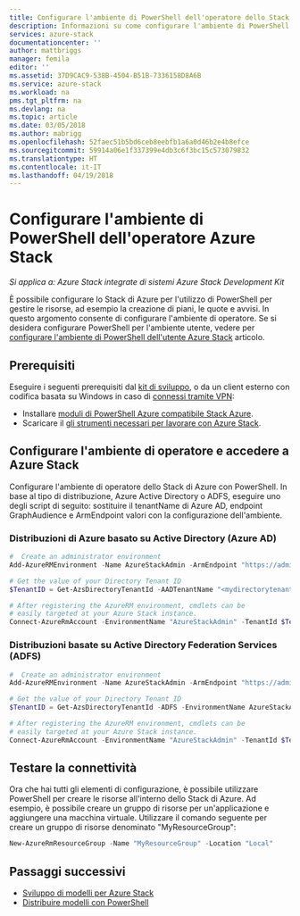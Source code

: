 ```yaml
---
title: Configurare l'ambiente di PowerShell dell'operatore dello Stack di Azure | Documenti Microsoft
description: Informazioni su come configurare l'ambiente di PowerShell dell'operatore dello Stack di Azure.
services: azure-stack
documentationcenter: ''
author: mattbriggs
manager: femila
editor: ''
ms.assetid: 37D9CAC9-538B-4504-B51B-7336158D8A6B
ms.service: azure-stack
ms.workload: na
pms.tgt_pltfrm: na
ms.devlang: na
ms.topic: article
ms.date: 03/05/2018
ms.author: mabrigg
ms.openlocfilehash: 52faec51b5bd6ceb8eebfb1a6a0d46b2e4b8efce
ms.sourcegitcommit: 59914a06e1f337399e4db3c6f3bc15c573079832
ms.translationtype: HT
ms.contentlocale: it-IT
ms.lasthandoff: 04/19/2018
---
```

# <a name="configure-the-azure-stack-operators-powershell-environment"></a>Configurare l'ambiente di PowerShell dell'operatore Azure Stack

*Si applica a: Azure Stack integrate di sistemi Azure Stack Development Kit*

È possibile configurare lo Stack di Azure per l'utilizzo di PowerShell per gestire le risorse, ad esempio la creazione di piani, le quote e avvisi. In questo argomento consente di configurare l'ambiente di operatore. Se si desidera configurare PowerShell per l'ambiente utente, vedere per [configurare l'ambiente di PowerShell dell'utente Azure Stack](user/azure-stack-powershell-configure-user.md) articolo.

## <a name="prerequisites"></a>Prerequisiti

Eseguire i seguenti prerequisiti dal [kit di sviluppo](azure-stack-connect-azure-stack.md#connect-to-azure-stack-with-remote-desktop), o da un client esterno con codifica basata su Windows in caso di [connessi tramite VPN](azure-stack-connect-azure-stack.md#connect-to-azure-stack-with-vpn): 

* Installare [moduli di PowerShell Azure compatibile Stack Azure](azure-stack-powershell-install.md).  
* Scaricare il [gli strumenti necessari per lavorare con Azure Stack](azure-stack-powershell-download.md).  

## <a name="configure-the-operator-environment-and-sign-in-to-azure-stack"></a>Configurare l'ambiente di operatore e accedere a Azure Stack

Configurare l'ambiente di operatore dello Stack di Azure con PowerShell. In base al tipo di distribuzione, Azure Active Directory o ADFS, eseguire uno degli script di seguito: sostituire il tenantName di Azure AD, endpoint GraphAudience e ArmEndpoint valori con la configurazione dell'ambiente.

### <a name="azure-active-directory-azure-ad-based-deployments"></a>Distribuzioni di Azure basato su Active Directory (Azure AD)

````powershell  
#  Create an administrator environment
Add-AzureRMEnvironment -Name AzureStackAdmin -ArmEndpoint "https://adminmanagement.local.azurestack.external"

# Get the value of your Directory Tenant ID
$TenantID = Get-AzsDirectoryTenantId -AADTenantName "<mydirectorytenant>.onmicrosoft.com" -EnvironmentName AzureStackAdmin

# After registering the AzureRM environment, cmdlets can be 
# easily targeted at your Azure Stack instance.
Connect-AzureRmAccount -EnvironmentName "AzureStackAdmin" -TenantId $TenantID
````


### <a name="active-directory-federation-services-ad-fs-based-deployments"></a>Distribuzioni basate su Active Directory Federation Services (ADFS)

````powershell  
#  Create an administrator environment
Add-AzureRMEnvironment -Name AzureStackAdmin -ArmEndpoint "https://adminmanagement.local.azurestack.external"

# Get the value of your Directory Tenant ID
$TenantID = Get-AzsDirectoryTenantId -ADFS -EnvironmentName AzureStackAdmin

# After registering the AzureRM environment, cmdlets can be 
# easily targeted at your Azure Stack instance.
Connect-AzureRmAccount -EnvironmentName "AzureStackAdmin" -TenantId $TenantID
````

## <a name="test-the-connectivity"></a>Testare la connettività

Ora che hai tutti gli elementi di configurazione, è possibile utilizzare PowerShell per creare le risorse all'interno dello Stack di Azure. Ad esempio, è possibile creare un gruppo di risorse per un'applicazione e aggiungere una macchina virtuale. Utilizzare il comando seguente per creare un gruppo di risorse denominato "MyResourceGroup":

```powershell
New-AzureRmResourceGroup -Name "MyResourceGroup" -Location "Local"
```

## <a name="next-steps"></a>Passaggi successivi
* [Sviluppo di modelli per Azure Stack](user/azure-stack-develop-templates.md)
* [Distribuire modelli con PowerShell](user/azure-stack-deploy-template-powershell.md)
